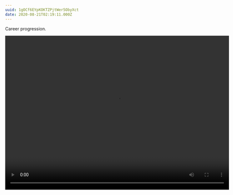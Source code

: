 ```yaml
---
uuid: 1gOCf6EYpKOKTZPjtWer5ObyXct
date: 2020-08-21T02:19:11.000Z
---
```


Career progression.

<video controls loop src="/assets/notes/career_progression.mp4" alt="Uninstalling vim and opening Outlook to a barrage of corporate emails" width="719" height="494">